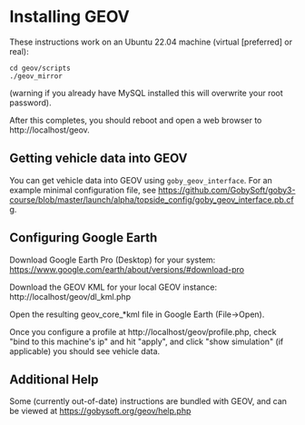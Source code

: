 # Installing GEOV

These instructions work on an Ubuntu 22.04 machine (virtual [preferred] or real):

```
cd geov/scripts
./geov_mirror
```

(warning if you already have MySQL installed this will overwrite your root password).

After this completes, you should reboot and open a web browser to http://localhost/geov.

## Getting vehicle data into GEOV

You can get vehicle data into GEOV using `goby_geov_interface`. For an example minimal configuration file, see https://github.com/GobySoft/goby3-course/blob/master/launch/alpha/topside_config/goby_geov_interface.pb.cfg.

## Configuring Google Earth

Download Google Earth Pro (Desktop) for your system: https://www.google.com/earth/about/versions/#download-pro

Download the GEOV KML for your local GEOV instance: http://localhost/geov/dl_kml.php

Open the resulting geov_core_*kml file in Google Earth (File->Open).

Once you configure a profile at http://localhost/geov/profile.php, check "bind to this machine's ip" and hit "apply", and click "show simulation" (if applicable) you should see vehicle data.

## Additional Help

Some (currently out-of-date) instructions are bundled with GEOV, and can be viewed at https://gobysoft.org/geov/help.php